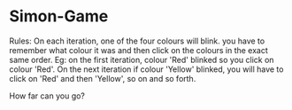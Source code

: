 # Simon-Game

Rules: 
On each iteration, one of the four colours will blink.
you have to remember what colour it was and then click on the colours in the exact same order.
Eg: on the first iteration, colour 'Red' blinked so you click on colour 'Red'.
On the next iteration if colour 'Yellow' blinked, you will have to click on 'Red' and then 'Yellow', so on and so forth.

How far can you go? 
